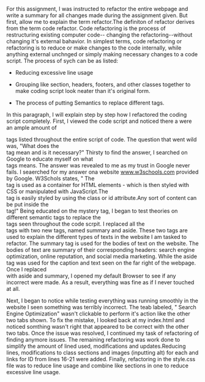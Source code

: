 For this assignment, I was instructed to refactor the entire webpage and write a summary for all changes made during the assignment given. But first, allow me to explain the term refactor.The definiton of refactor derives from the term code refactor. Code refactoring is the process of restructuring existing computer code-- changing the refactoring--without changing it's external bahavior. In simplest terms, code refactoring or refactoring is to reduce or make changes to the code internally, while anything external unchnged or simply making necessary changes to a code script. The process of sych can be as listed:

- Reducing excessive line usage

- Grouping like section, headers, footers, and other classes together to make coding script look neater than it's original form.

- The process of putting Semantics to replace different tags.

In this paragraph, I will explain step by step how I refactored the coding script completely. First, I viewed the code script and noticed there a were an ample amount of <div> tags listed throughout the entire script of code. The question that went wild was, "What does the <div> tag mean and is it necessary?" Thirsty to find the answer, I searched on Google to educate myself on what <div> tags means. The answer was revealed to me as my trust in Google never fails. I seaerched for my answer ona website www.w3schools.com provided by Google. W3Schols states, " The <div> tag is used as a container for HTML elements - which is then styled with CSS or manipulated with JavaScript.The <div> tag is easily styled by using the class or id attribute.Any sort of content can be put inside the <div> tag!" Being educated on the mystery tag, I began to test theories on different semantic tags to replace the <div> tags seen throughout the code scrpit. I replaced all the <div> tags with two new tags, named summary and aside. These two tags are used to explain the different types of texts in the website I am tasked to refactor. The summary tag is used for the bodies of text on the website. The bodies of text are summary of their corresponding headers: search engine optimization, online reputation, and social media marketing. While the aside tag was used for the caption and text seen on the far right of the webpage. Once I replaced <div> with aside and summary, I opened my default Browser to see if any incorrect were made. As a result, everything was fine as if I never touched at all.

Next, I began to notice while testing everything was running smoothly in the website I seen something was terribly incorrect. The teab labeled, " Search Engine Optimization" wasn't clickable to perform it's action like the other two tabs shown. To fix the mistake, I looked back at my index.html and noticed somthing wasn't right that appeared to be correct with the other two tabs. Once the issue was resolved, I continued my task of refactoring of finding anymore issues. The remaining refactoring was work done to simplify the amount of lined used, modifications and updates.Reducing lines, modifications to class sections and images (inputting alt) for each and links for ID from lines 16-21 were added.
Finally, refactoring in the style.css file was to reduce line usage and combine like sections in one to reduce excessive line usage.